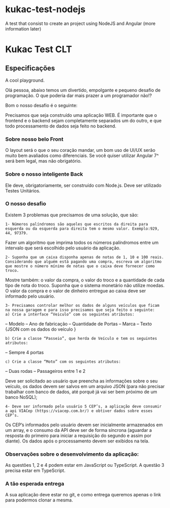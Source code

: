 # kukac-test-nodejs
A test that consist to create an project using NodeJS and Angular (more information later)

# Kukac Test CLT

## Especificações
A cool playground.


Olá pessoa, abaixo temos um divertido, empolgante e pequeno desafio de programação. O que poderia dar mais prazer a um programador não!?

Bom o nosso desafio é o seguinte:

Precisamos que seja construído uma aplicação WEB. É importante que o frontend e o backend sejam completamente separados um do outro, e que todo processamento de dados seja feito no backend.

### Sobre nosso belo Front
O layout será o que o seu coração mandar, um bom uso de UI/UX serão muito bem avaliados como diferenciais. 
Se você quiser utilizar Angular 7^ será bem legal, mas não obrigatório.


### Sobre o nosso inteligente Back
Ele deve, obrigatoriamente, ser construído com Node.js.
Deve ser utilizado Testes Unitários.


### O nosso desafio

Existem 3 problemas que precisamos de uma solução, que são:

    1- Números palíndromos são aqueles que escritos da direita para esquerda ou da esquerda para direita tem o mesmo valor. Exemplo:929, 44, 97379. 
Fazer um algoritmo que imprima todos os números palíndromos entre um intervalo que será escolhido pelo usuário da aplicação.

    2- Suponha que um caixa disponha apenas de notas de 1, 10 e 100 reais. Considerando que alguém está pagando uma compra, escreva um algoritmo que mostre o número mínimo de notas que o caixa deve fornecer como troco. 
Mostre também: o valor da compra, o valor do troco e a quantidade de cada tipo de nota do troco. Suponha que o sistema monetário não utilize moedas.
O valor da compra e o valor de dinheiro entregue ao caixa deve ser informado pelo usuário.

    3- Precisamos controlar melhor os dados de alguns veículos que ficam na nossa garagem e para isso precisamos que seja feito o seguinte:
    a) Crie a interface “Veiculo” com os seguintes atributos:
– Modelo
– Ano de fabricação
– Quantidade de Portas
– Marca
– Texto {JSON com os dados do veículo }

    b) Crie a classe “Passeio”, que herda de Veículo e tem os seguintes atributos:
– Sempre 4 portas

    c) Crie a classe “Moto” com os seguintes atributos:
– Duas rodas
– Passageiros entre 1 e 2







Deve ser solicitado ao usuário que preencha as informações sobre o seu veículo, os dados devem ser salvos em um arquivo JSON (para não precisar trabalhar com banco de dados, até porquê já vai ser bem próximo de um banco NoSQL);

    4- Deve ser informado pelo usuário 5 CEP’s, a aplicação deve consumir a api VIACep (https://viacep.com.br/) e obtiver dados sobre esses CEP’s. 
Os CEP’s informados pelo usuário devem ser inicialmente armazenados em um array, e o consumo da API deve ser de forma síncrona (aguardar a resposta do primeiro para iniciar a requisição do segundo e assim por diante).
Os dados após o processamento devem ser exibidos na tela.

### Observações sobre o desenvolvimento da aplicação:

As questões 1, 2 e 4 podem estar em JavaScript ou TypeScript.
A questão 3 precisa estar em TypeScript.


### A tão esperada entrega

A sua aplicação deve estar no git, e como entrega queremos apenas o link para podermos clonar a mesma. 
